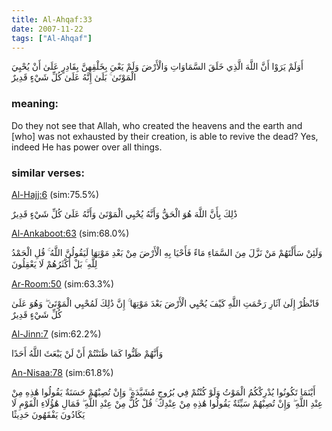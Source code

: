 ```yaml
---
title: Al-Ahqaf:33
date: 2007-11-22
tags: ["Al-Ahqaf"]
---
```

أَوَلَمْ يَرَوْا أَنَّ اللَّهَ الَّذِي خَلَقَ السَّمَاوَاتِ وَالْأَرْضَ وَلَمْ يَعْيَ بِخَلْقِهِنَّ بِقَادِرٍ عَلَىٰ أَنْ يُحْيِيَ الْمَوْتَىٰ ۚ بَلَىٰ إِنَّهُ عَلَىٰ كُلِّ شَيْءٍ قَدِيرٌ
### meaning: 
Do they not see that Allah, who created the heavens and the earth and [who] was not exhausted by their creation, is able to revive the dead? Yes, indeed He has power over all things.
### similar verses: 

[Al-Hajj:6](/22/6) (sim:75.5%)

ذَٰلِكَ بِأَنَّ اللَّهَ هُوَ الْحَقُّ وَأَنَّهُ يُحْيِي الْمَوْتَىٰ وَأَنَّهُ عَلَىٰ كُلِّ شَيْءٍ قَدِيرٌ

[Al-Ankaboot:63](/29/63) (sim:68.0%)

وَلَئِنْ سَأَلْتَهُمْ مَنْ نَزَّلَ مِنَ السَّمَاءِ مَاءً فَأَحْيَا بِهِ الْأَرْضَ مِنْ بَعْدِ مَوْتِهَا لَيَقُولُنَّ اللَّهُ ۚ قُلِ الْحَمْدُ لِلَّهِ ۚ بَلْ أَكْثَرُهُمْ لَا يَعْقِلُونَ

[Ar-Room:50](/30/50) (sim:63.3%)

فَانْظُرْ إِلَىٰ آثَارِ رَحْمَتِ اللَّهِ كَيْفَ يُحْيِي الْأَرْضَ بَعْدَ مَوْتِهَا ۚ إِنَّ ذَٰلِكَ لَمُحْيِي الْمَوْتَىٰ ۖ وَهُوَ عَلَىٰ كُلِّ شَيْءٍ قَدِيرٌ

[Al-Jinn:7](/72/7) (sim:62.2%)

وَأَنَّهُمْ ظَنُّوا كَمَا ظَنَنْتُمْ أَنْ لَنْ يَبْعَثَ اللَّهُ أَحَدًا

[An-Nisaa:78](/4/78) (sim:61.8%)

أَيْنَمَا تَكُونُوا يُدْرِكْكُمُ الْمَوْتُ وَلَوْ كُنْتُمْ فِي بُرُوجٍ مُشَيَّدَةٍ ۗ وَإِنْ تُصِبْهُمْ حَسَنَةٌ يَقُولُوا هَٰذِهِ مِنْ عِنْدِ اللَّهِ ۖ وَإِنْ تُصِبْهُمْ سَيِّئَةٌ يَقُولُوا هَٰذِهِ مِنْ عِنْدِكَ ۚ قُلْ كُلٌّ مِنْ عِنْدِ اللَّهِ ۖ فَمَالِ هَٰؤُلَاءِ الْقَوْمِ لَا يَكَادُونَ يَفْقَهُونَ حَدِيثًا

